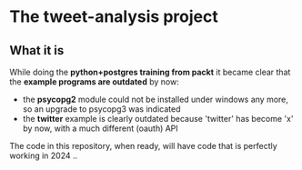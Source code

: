 # The tweet-analysis project

## What it is

While doing the **python+postgres training from packt** it became clear that the **example programs are outdated** by now:
- the **psycopg2** module could not be installed under windows any more, so an upgrade to psycopg3 was indicated
- the **twitter** example is clearly outdated because 'twitter' has become 'x' by now, with a much different (oauth) API 

The code in this repository, when ready, will have code that is perfectly working in 2024 ..
